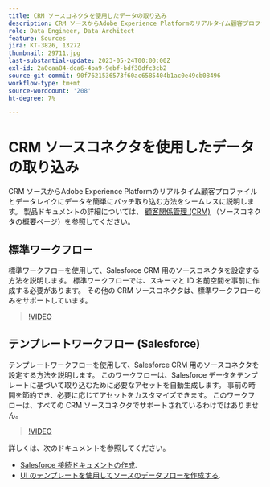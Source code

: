 ```yaml
---
title: CRM ソースコネクタを使用したデータの取り込み
description: CRM ソースからAdobe Experience Platformのリアルタイム顧客プロファイルとデータレイクにデータを簡単にバッチ取り込む方法をシームレスに説明します。
role: Data Engineer, Data Architect
feature: Sources
jira: KT-3826, 13272
thumbnail: 29711.jpg
last-substantial-update: 2023-05-24T00:00:00Z
exl-id: 2a0caa84-dca6-4ba9-9ebf-bdf38dfc3cb2
source-git-commit: 90f7621536573f60ac6585404b1ac0e49cb08496
workflow-type: tm+mt
source-wordcount: '208'
ht-degree: 7%

---
```


# CRM ソースコネクタを使用したデータの取り込み

CRM ソースからAdobe Experience Platformのリアルタイム顧客プロファイルとデータレイクにデータを簡単にバッチ取り込む方法をシームレスに説明します。 製品ドキュメントの詳細については、 [顧客関係管理 (CRM)](https://experienceleague.adobe.com/docs/experience-platform/sources/home.html?lang=en#access-control-for-sources-in-data-ingestion) （ソースコネクタの概要ページ）を参照してください。

## 標準ワークフロー

標準ワークフローを使用して、Salesforce CRM 用のソースコネクタを設定する方法を説明します。 標準ワークフローでは、スキーマと ID 名前空間を事前に作成する必要があります。 その他の CRM ソースコネクタは、標準ワークフローのみをサポートしています。

>[!VIDEO](https://video.tv.adobe.com/v/29711?quality=12&learn=on)

## テンプレートワークフロー (Salesforce)

テンプレートワークフローを使用して、Salesforce CRM 用のソースコネクタを設定する方法を説明します。 このワークフローは、Salesforce データをテンプレートに基づいて取り込むために必要なアセットを自動生成します。 事前の時間を節約でき、必要に応じてアセットをカスタマイズできます。 このワークフローは、すべての CRM ソースコネクタでサポートされているわけではありません。

>[!VIDEO](https://video.tv.adobe.com/v/3419422?quality=12&learn=on)

詳しくは、次のドキュメントを参照してください。
* [Salesforce 接続ドキュメントの作成](https://experienceleague.adobe.com/docs/experience-platform/sources/ui-tutorials/create/crm/salesforce.html).
* [UI のテンプレートを使用してソースのデータフローを作成する](https://experienceleague.adobe.com/docs/experience-platform/sources/ui-tutorials/templates.html#).

